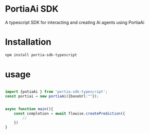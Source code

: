# PortiaAi SDK

A typescript SDK for interacting and creating Ai agents using PortiaAi

# Installation

```bash
npm install portia-sdk-typescript
```

# usage 

```typescript

import {potiaAi } from 'portia-sdk-typescript';
const portiai = new portiaAi({baseUrl:""});


async function main(){
    const completion = await flowise.createPrediction({
        //
    })
}

```